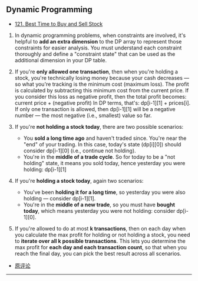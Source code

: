 ## Dynamic Programming

- [121. Best Time to Buy and Sell Stock](https://leetcode.cn/problems/best-time-to-buy-and-sell-stock/solutions/38477/bao-li-mei-ju-dong-tai-gui-hua-chai-fen-si-xiang-b/)

1. In dynamic programming problems, when constraints are involved, it's helpful to **add an extra dimension** to the DP array to represent those constraints for easier analysis. You must understand each constraint thoroughly and define a "constraint state" that can be used as the additional dimension in your DP table.

2. If you're **only allowed one transaction**, then when you're holding a stock, you're technically losing money because your cash decreases — so what you're tracking is the minimum cost (maximum loss). The profit is calculated by subtracting this minimum cost from the current price. If you consider this loss as negative profit, then the total profit becomes:
current price + (negative profit)
In DP terms, that's: dp[i-1][1] + prices[i].
If only one transaction is allowed, then dp[i-1][1] will be a negative number — the most negative (i.e., smallest) value so far.

3. If you're **not holding a stock today**, there are two possible scenarios:
   - You **sold a long time ago** and haven't traded since. You're near the "end" of your trading. In this case, today's state 
     (dp[i][0]) should consider dp[i-1][0] (i.e., continue not holding).
   - You're in the **middle of a trade cycle**. So for today to be a "not holding" state, it means you sold today, 
     hence yesterday you were holding: dp[i-1][1]

4. If you're **holding a stock today**, again two scenarios:
   - You've been **holding it for a long time**, so yesterday you were also holding — consider dp[i-1][1].
   - You're in the **middle of a new trade**, so you must have **bought today**, which means yesterday you were not holding: consider dp[i-1][0].


5. If you're allowed to do at most **k transactions**, then on each day when you calculate the max profit for holding or not holding a stock, you need to **iterate over all k possible transactions**. This lets you determine the max profit for **each day and each transaction count**, so that when you reach the final day, you can pick the best result across all scenarios.



- [原评论](https://leetcode.cn/problems/best-time-to-buy-and-sell-stock/solutions/38477/bao-li-mei-ju-dong-tai-gui-hua-chai-fen-si-xiang-b/#:~:text=1%E3%80%81%E5%8A%A8%E6%80%81%E8%A7%84%E5%88%92,%E5%88%A9%E6%B6%A6%E7%9A%84%E6%9C%80%E5%A4%A7%E5%80%BC%E3%80%82)

--- 

